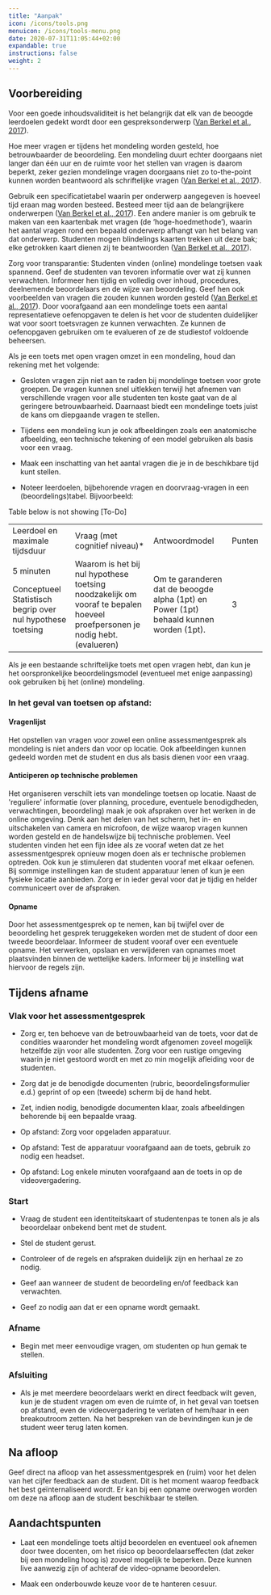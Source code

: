 ```yaml
---
title: "Aanpak"
icon: /icons/tools.png
menuicon: /icons/tools-menu.png
date: 2020-07-31T11:05:44+02:00
expandable: true
instructions: false
weight: 2
---
```


## Voorbereiding

Voor een goede inhoudsvaliditeit is het belangrijk dat elk van de beoogde leerdoelen gedekt wordt door een gespreksonderwerp ([Van Berkel et al., 2017](https://remindo-support.sites.uu.nl/wp-content/uploads/sites/79/2020/03/Toetsen-in-het-Hoger-Onderwijs-van-Berkel-Bax-Joosten-ten-Brinke.pdf)).

Hoe meer vragen er tijdens het mondeling worden gesteld, hoe betrouwbaarder de beoordeling. Een mondeling duurt echter doorgaans niet langer dan één uur en de ruimte voor het stellen van vragen is daarom beperkt, zeker gezien mondelinge vragen doorgaans niet zo to-the-point kunnen worden beantwoord als schriftelijke vragen ([Van Berkel et al., 2017](https://remindo-support.sites.uu.nl/wp-content/uploads/sites/79/2020/03/Toetsen-in-het-Hoger-Onderwijs-van-Berkel-Bax-Joosten-ten-Brinke.pdf)).

Gebruik een specificatietabel waarin per onderwerp aangegeven is hoeveel tijd eraan mag worden besteed. Besteed meer tijd aan de belangrijkere onderwerpen ([Van Berkel et al., 2017](https://remindo-support.sites.uu.nl/wp-content/uploads/sites/79/2020/03/Toetsen-in-het-Hoger-Onderwijs-van-Berkel-Bax-Joosten-ten-Brinke.pdf)). Een andere manier is om gebruik te maken van een kaartenbak met vragen (de ‘hoge-hoedmethode’), waarin het aantal vragen rond een bepaald onderwerp afhangt van het belang van dat onderwerp. Studenten mogen blindelings kaarten trekken uit deze bak; elke getrokken kaart dienen zij te beantwoorden ([Van Berkel et al., 2017](https://remindo-support.sites.uu.nl/wp-content/uploads/sites/79/2020/03/Toetsen-in-het-Hoger-Onderwijs-van-Berkel-Bax-Joosten-ten-Brinke.pdf)).

Zorg voor transparantie: Studenten vinden (online) mondelinge toetsen vaak spannend. Geef de studenten van tevoren informatie over wat zij kunnen verwachten. Informeer hen tijdig en volledig over inhoud, procedures, deelnemende beoordelaars en de wijze van beoordeling. Geef hen ook voorbeelden van vragen die zouden kunnen worden gesteld ([Van Berkel et al., 2017](https://remindo-support.sites.uu.nl/wp-content/uploads/sites/79/2020/03/Toetsen-in-het-Hoger-Onderwijs-van-Berkel-Bax-Joosten-ten-Brinke.pdf)). Door voorafgaand aan een mondelinge toets een aantal representatieve oefenopgaven te delen is het voor de studenten duidelijker wat voor soort toetsvragen ze kunnen verwachten. Ze kunnen de oefenopgaven gebruiken om te evalueren of ze de studiestof voldoende beheersen.

Als je een toets met open vragen omzet in een mondeling, houd dan rekening met het volgende:

*	Gesloten vragen zijn niet aan te raden bij mondelinge toetsen voor grote groepen. De vragen kunnen snel uitlekken terwijl het afnemen van verschillende vragen voor alle studenten ten koste gaat van de al geringere betrouwbaarheid. Daarnaast biedt een mondelinge toets juist de kans om diepgaande vragen te stellen. 

*	Tijdens een mondeling kun je ook afbeeldingen zoals een anatomische afbeelding, een technische tekening of een model gebruiken als basis voor een vraag.

*	Maak een inschatting van het aantal vragen die je in de beschikbare tijd kunt stellen.

*	Noteer leerdoelen, bijbehorende vragen en doorvraag-vragen in een (beoordelings)tabel. Bijvoorbeeld:

Table below is not showing [To-Do]

<table id="table">

<tr>

<td>Leerdoel en maximale tijdsduur</td>

<td>Vraag (met cognitief niveau)*</td>

<td>Antwoordmodel</td>

<td>Punten</td>

</tr>

<tr>

<td>5 minuten

Conceptueel Statistisch begrip over nul hypothese toetsing</td>

<td>Waarom is het bij nul hypothese toetsing noodzakelijk om vooraf te bepalen hoeveel proefpersonen je nodig hebt. (evalueren)</td>

<td>Om te garanderen dat de beoogde alpha (1pt) en Power (1pt) behaald kunnen worden (1pt).</td>

<td>3</td>

</tr>

</table>

Als je een bestaande schriftelijke toets met open vragen hebt, dan kun je het oorspronkelijke beoordelingsmodel (eventueel met enige aanpassing) ook gebruiken bij het (online) mondeling.

### In het geval van toetsen op afstand:

#### Vragenlijst

Het opstellen van vragen voor zowel een online assessmentgesprek als mondeling is niet anders dan voor op locatie. Ook afbeeldingen kunnen gedeeld worden met de student en dus als basis dienen voor een vraag.

#### Anticiperen op technische problemen

Het organiseren verschilt iets van mondelinge toetsen op locatie. Naast de 'reguliere' informatie (over planning, procedure, eventuele benodigdheden, verwachtingen, beoordeling) maak je ook afspraken over het werken in de online omgeving. Denk aan het delen van het scherm, het in- en uitschakelen van camera en microfoon, de wijze waarop vragen kunnen worden gesteld en de handelswijze bij technische problemen. Veel studenten vinden het een fijn idee als ze vooraf weten dat ze het assessmentgesprek opnieuw mogen doen als er technische problemen optreden. Ook kun je stimuleren dat studenten vooraf met elkaar oefenen. Bij sommige instellingen kan de student apparatuur lenen of kun je een fysieke locatie aanbieden. Zorg er in ieder geval voor dat je tijdig en helder communiceert over de afspraken. 

#### Opname

Door het assessmentgesprek op te nemen, kan bij twijfel over de beoordeling het gesprek teruggekeken worden met de student of door een tweede beoordelaar. Informeer de student vooraf over een eventuele opname. Het verwerken, opslaan en verwijderen van opnames moet plaatsvinden binnen de wettelijke kaders. Informeer bij je instelling wat hiervoor de regels zijn. 

## Tijdens afname

### Vlak voor het assessmentgesprek

*	 Zorg er, ten behoeve van de betrouwbaarheid van de toets, voor dat de condities waaronder het mondeling wordt afgenomen zoveel mogelijk hetzelfde zijn voor alle studenten. Zorg voor een rustige omgeving waarin je niet gestoord wordt en met zo min mogelijk afleiding voor de studenten.

*	Zorg dat je de benodigde documenten (rubric, beoordelingsformulier e.d.) geprint of op een (tweede) scherm bij de hand hebt.

*	Zet, indien nodig, benodigde documenten klaar, zoals afbeeldingen behorende bij een bepaalde vraag.

*	Op afstand: Zorg voor opgeladen apparatuur.

*	Op afstand: Test de apparatuur voorafgaand aan de toets, gebruik zo nodig een headset.

*	Op afstand: Log enkele minuten voorafgaand aan de toets in op de videovergadering.

### Start

*	Vraag de student een identiteitskaart of studentenpas te tonen als je als beoordelaar onbekend bent met de student.

*	Stel de student gerust.

*	Controleer of de regels en afspraken duidelijk zijn en herhaal ze zo nodig.

*	Geef aan wanneer de student de beoordeling en/of feedback kan verwachten.

*	Geef zo nodig aan dat er een opname wordt gemaakt.

### Afname

* Begin met meer eenvoudige vragen, om studenten op hun gemak te stellen.

### Afsluiting

*	Als je met meerdere beoordelaars werkt en direct feedback wilt geven, kun je de student vragen om even de ruimte of, in het geval van toetsen op afstand, even de videovergadering te verlaten of hem/haar in een breakoutroom zetten. Na het bespreken van de bevindingen kun je de student weer terug laten komen.

## Na afloop

Geef direct na afloop van het assessmentgesprek en (ruim) voor het delen van het cijfer feedback aan de student. Dit is het moment waarop feedback het best geïnternaliseerd wordt. Er kan bij een opname overwogen worden om deze na afloop aan de student beschikbaar te stellen.

## Aandachtspunten

*	Laat een mondelinge toets altijd beoordelen en eventueel ook afnemen door twee docenten, om het risico op beoordelaarseffecten (dat zeker bij een mondeling hoog is) zoveel mogelijk te beperken. Deze kunnen live aanwezig zijn of achteraf de video-opname beoordelen. 

* 	Maak een onderbouwde keuze voor de te hanteren cesuur.
